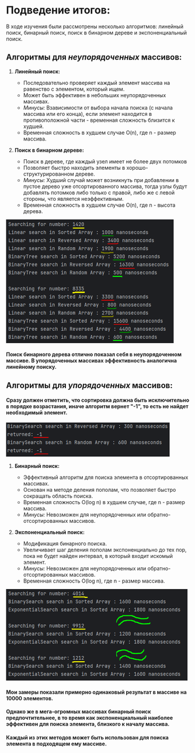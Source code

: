 # Подведение итогов:

В ходе изучения были рассмотрены несколько алгоритмов:
линейный поиск, бинарный поиск, поиск в бинарном дереве и экспоненциальный поиск.

## Алгоритмы для *неупорядоченных* массивов:
1. **Линейный поиск:**
    - Последовательно проверяет каждый элемент массива на равенство с элементом, который ищем.
    - Может быть эффективен в небольших неупорядоченных массивах.
    - *Минусы:* Взависимости от выбора начала поиска (с начала массива или его конца), если элемент находится в противоположной части - временная сложность близится к худшей.
    - Временная сложность в худшем случае O(n), где n - размер массива. 

2. **Поиск в бинарном дереве:**
    - Поиск в дереве, где каждый узел имеет не более двух потомков
    - Позволяет быстро находить элементы в хорошо-структурированном дереве.
    - *Минусы:* Худший случай может возникнуть при добавлении в пустое дерево уже отсортированного массива, тогда узлы будут добавлять потомков либо только с правой, либо же с левой стороны, что является неэффективным.
    - Временная сложность в худшем случае O(n), где n - высота дерева.

![Фото](../../images/unsorted.PNG)

#### Поиск бинарного дерева отлично показал себя в неупорядоченном массиве. В упорядоченных массивах эффективность аналогична линейному поиску.

## Алгоритмы для *упорядоченных* массивов:
#### Сразу должен отметить, что сортировка должна быть исключительно в порядке возрастания, иначе алгоритм вернет "-1", то есть не найдет необходимый элемент.
![Фото](../../images/binary%20unsorted.PNG)

1. **Бинарный поиск:**
    - Эффективный алгоритм для поиска элемента в отсортированных массивах.
    - Основан на методе деления пополам, что позволяет быстро сокращать область поиска.
    - Временная сложность O(log n) в худшем случае, где n - размер массива.
    - *Минусы:* Невозможен для неупорядоченных или обратно-отсортированных массивов.

2. **Экспоненциальный поиск:**
    - Модификация бинарного поиска.
    - Увеличивает шаг деления пополам экспоненциально до тех пор, пока не будет найден интервал, в который входит искомый элемент.
    - *Минусы:* Невозможен для неупорядоченных или обратно-отсортированных массивов.
    - Временная сложность O(log n), где n - размер массива.

![Фото](../../images/sorted%20comparision.PNG)

#### Мои замеры показали примерно одинаковый результат в массиве на 10000 элементов.
#### Однако же в мега-огромных массивах бинарный поиск предпочтительнее, в то время как экспоненциальный наиболее эффективен для поиска элемента, близкого к началу массива.

#### Каждый из этих методов может быть использован для поиска элемента в подходящем ему массиве.